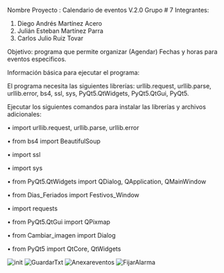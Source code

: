 Nombre Proyecto : Calendario de eventos V.2.0
Grupo # 7
Integrantes:
1. Diego Andrés Martínez Acero
2. Julián Esteban Martínez Parra
3. Carlos Julio Ruiz Tovar

Objetivo: programa que permite organizar (Agendar) Fechas y horas para eventos especificos.

Información básica para ejecutar el programa:

El programa necesita las siguientes librerías: urllib.request, urllib.parse, urllib.error, bs4, ssl, sys, PyQt5.QtWidgets, PyQt5.QtGui, PyQt5.

Ejecutar los siguientes comandos para instalar las librerías y archivos adicionales:

• import urllib.request, urllib.parse, urllib.error

• from bs4 import BeautifulSoup

• import ssl

• import sys

• from PyQt5.QtWidgets import QDialog, QApplication, QMainWindow

• from Dias_Feriados import Festivos_Window

• import requests

• from PyQt5.QtGui import QPixmap

• from Cambiar_imagen import Dialog

• from PyQt5 import QtCore, QtWidgets

![_init_](https://github.com/CarlosJulioRuizTovar/Proyecto-Programacion/blob/main/_init_.jpeg)
![GuardarTxt](https://github.com/CarlosJulioRuizTovar/Proyecto-Programacion/blob/main/GuardarTxt.jpeg)
![Anexareventos](https://github.com/CarlosJulioRuizTovar/Proyecto-Programacion/blob/main/Anexareventos.jpeg)
![FijarAlarma](https://github.com/CarlosJulioRuizTovar/Proyecto-Programacion/blob/main/FijarAlarma.jpeg)
